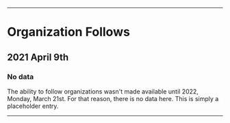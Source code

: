 
***

# Organization Follows

## 2021 April 9th

### No data

The ability to follow organizations wasn't made available until 2022, Monday, March 21st. For that reason, there is no data here. This is simply a placeholder entry.

***

